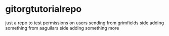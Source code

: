 # gitorgtutorialrepo
just a repo to test permissions on users
sending from grimfields side
adding something from aaguilars side
adding something more
